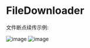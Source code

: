 # FileDownloader

文件断点续传示例:

![image](https://github.com/Ossey/FileDownloader/blob/master/FileDownloader/Resource/IMG_0023.PNG)
![image](https://github.com/Ossey/FileDownloader/blob/master/FileDownloader/Resource/IMG_0024.PNG)
